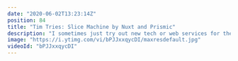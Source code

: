 ```yaml
---
date: "2020-06-02T13:23:14Z"
position: 84
title: "Tim Tries: Slice Machine by Nuxt and Prismic"
description: "I sometimes just try out new tech or web services for the first time and give my feedback as I go. In this video I look at Slice Machine, a #Vuejs component library connected to the #Prismic headless CMS. This service is a collaboration between the Prismic and #Nuxtjs. \n\nConclusion: Solid base. Needs some fine tuning.\nDisclaimer: this content is not sponsored and my opinions are honest and real time.\n\nhttps://www.slicemachine.dev/\nhttps://vue-essential-slices.netlify.app/\nhttps://prismic.io/\nhttps://nuxtjs.org/\n\nFollow me here:\nWebsite: https://timbenniks.nl/\nTwitter: https://twitter.com/timbenniks\nGithub: https://github.com/timbenniks\n\n#timtries"
image: "https://i.ytimg.com/vi/bPJJxxqycDI/maxresdefault.jpg"
videoId: "bPJJxxqycDI"
---
```


